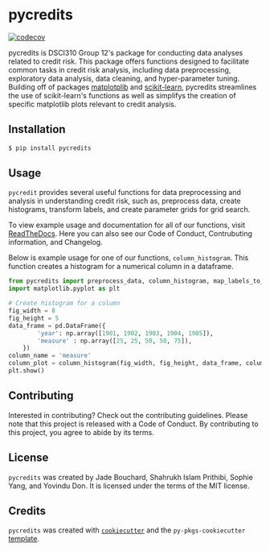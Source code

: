 
# pycredits 

[![codecov](https://codecov.io/gh/DSCI-310-2024/pycredits/graph/badge.svg?token=L68Uui9hpr)](https://codecov.io/gh/DSCI-310-2024/pycredits)


pycredits is DSCI310 Group 12's package for conducting data analyses related to credit risk. This package offers functions designed to facilitate common tasks in credit risk analysis, including data preprocessing, exploratory data analysis, data cleaning, and hyper-parameter tuning. Building off of packages [matplotplib](https://github.com/matplotlib/matplotlib) and [scikit-learn](https://github.com/scikit-learn/scikit-learn), pycredits streamlines the use of scikit-learn's functions as well as simplifys the creation of specific matplotlib plots relevant to credit analysis.

## Installation

```bash
$ pip install pycredits
```

## Usage

`pycredit` provides several useful functions for data preprocessing and analysis in understanding credit risk, such as, preprocess data, create histograms, transform labels, and create parameter grids for grid search. 

To view example usage and documentation for all of our functions, visit [ReadTheDocs](https://pycredits-dsci310.readthedocs.io/en/latest/). Here you can also see our Code of Conduct, Contrubuting information, and Changelog. 

Below is example usage for one of our functions, `column_histogram`. This function creates a histogram for a numerical column in a dataframe.

```python
from pycredits import preprocess_data, column_histogram, map_labels_to_binary, param_grid_for_grid_search
import matplotlib.pyplot as plt

# Create histogram for a column
fig_width = 8
fig_height = 5
data_frame = pd.DataFrame({
        'year': np.array([1901, 1902, 1903, 1904, 1905]),
        'measure' : np.array([25, 25, 50, 50, 75]),
    })
column_name = 'measure'
column_plot = column_histogram(fig_width, fig_height, data_frame, column_name)
plt.show()
```

## Contributing

Interested in contributing? Check out the contributing guidelines. Please note that this project is released with a Code of Conduct. By contributing to this project, you agree to abide by its terms.

## License

`pycredits` was created by Jade Bouchard, Shahrukh Islam Prithibi, Sophie Yang, and Yovindu Don. It is licensed under the terms of the MIT license.

## Credits

`pycredits` was created with [`cookiecutter`](https://cookiecutter.readthedocs.io/en/latest/) and the `py-pkgs-cookiecutter` [template](https://github.com/py-pkgs/py-pkgs-cookiecutter).
